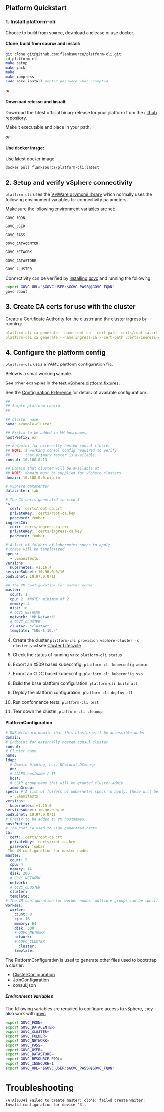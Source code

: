 ## Platform Quickstart

### 1. Install platform-cli

Choose to build from source, download a release or use docker.

#### Clone, build from source and install:

```bash
git clone git@github.com:flanksource/platform-cli.git
cd platform-cli
make setup
make pack
make
make compress
sudo make install #enter password when prompted
```

_or_

#### Download release and install:

Download the latest official binary release for your platform from the [github repository](https://github.com/flanksource/platform-cli/releases/latest).

Make it executable and place in your path.

_or_

#### Use docker image:

Use latest docker image:

```
docker pull flanksource/platform-cli:latest
```

## 2. Setup and verify vSphere connectivity

`platform-cli` uses the [VMWare govmomi library](https://github.com/vmware/govmomi) 
which normally uses the following environment variables for connectivity parameters.

Make sure the following environment variables are set:

`GOVC_FQDN`

`GOVC_USER`

`GOVC_PASS`

`GOVC_DATACENTER`

`GOVC_NETWORK`

`GOVC_DATASTORE`

`GOVC_CLUSTER`

Connectivity can be verified by [installing govc](https://github.com/vmware/govmomi/tree/master/govc#installation) and running the following:

```bash
export GOVC_URL="$GOVC_USER:$GOVC_PASS@$GOVC_FQDN"
govc about
```

## 3. Create CA certs for use with the cluster

Create a Certificate Authority for the cluster and the cluster ingress by running:

```yaml
platform-cli ca generate --name root-ca --cert-path .certs/root-ca.crt --private-key-path .certs/root-ca.key --password foobar
platform-cli ca generate --name ingress-ca --cert-path .certs/ingress-ca.crt --private-key-path .certs/ingress-ca.key --password foobar
```

## 4. Configure the platform config

`platform-cli` uses a YAML platform configuration file.

Below is a small working sample.

See other examples in the [test vSphere platform fixtures](https://github.com/flanksource/platform-cli/tree/master/test/vsphere).

See the
[Configuration Reference](./reference/config.md) for details of available configurations.

```yaml
##
## Sample platform config
##

## Cluster name
name: example-cluster

## Prefix to be added to VM hostnames,
hostPrefix: ex

## Endpoint for externally hosted consul cluster
## NOTE: a working consol config required to verify
##       that primary master is available.
consul: 10.100.0.13

## Domain that cluster will be available at
## NOTE: domain must be supplied for vSphere clusters
domain: 10.100.0.0.nip.io

# vSphere datacenter
datacenter: lab

# The CA certs generated in step 3
ca:
  cert: .certs/root-ca.crt
  privateKey: .certs/root-ca.key
  password: foobar
ingressCA:
  cert: .certs/ingress-ca.crt
  privateKey: .certs/ingress-ca.key
  password: foobar

# A list of folders of kubernetes specs to apply, 
# these will be templatized
specs: 
  - ./manifests
versions:
  kubernetes: v1.16.4
serviceSubnet: 10.96.0.0/16
podSubnet: 10.97.0.0/16

## The VM configuration for master nodes
master:
  count: 1
  cpu: 2  #NOTE: minimum of 2
  memory: 4
  disk: 10
  # GOVC_NETWORK
  network: "VM Network"
  # GOVC_CLUSTER
  cluster: "cluster"
  template: "k8s-1.16.4"
```



4. Create the cluster `platform-cli provision vsphere-cluster -c cluster.yaml`see [Cluster Lifecycle](#cluster-lifecycle)

5. Check the status of running vms: `platform-cli status`
6. Export an X509 based kubeconfig: `platform-cli kubeconfig admin`
7. Export an OIDC based kubeconfig: `platform-cli kubeconfig sso`
8. Build the base platform configuration: `platform-cli build all`
9. Deploy the platform configuration: `platform-cli deploy all`
10. Run conformance tests: `platform-cli test`
11. Tear down the cluster: `platform-cli cleanup`

#### PlatformConfiguration

```yaml
# DNS Wildcard domain that this cluster will be accessible under
domain:
# Endpoint for externally hosted consul cluster
consul:
# Cluster name
name:
ldap:
  # Domain binding, e.g. DC=local,DC=corp
  dn:
  # LDAPS hostname / IP
  host:
  # LDAP group name that will be granted cluster-admin
  adminGroup:
specs: # A list of folders of kubernetes specs to apply, these will be templatized
  - ./manifests
versions:
  kubernetes: v1.15.0
serviceSubnet: 10.96.0.0/16
podSubnet: 10.97.0.0/16
# Prefix to be added to VM hostnames,
hostPrefix:
# The root CA used to sign generated certs
ca:
  cert: .certs/root-ca.crt
  privateKey: .certs/root-ca.key
  password: foobar
 The VM configuration for master nodes
master:
  count: 5
  cpu: 4
  memory: 16
  disk: 200
  # GOVC_NETWORK
  network:
  # GOVC_CLUSTER
  cluster:
  template:
# The VM configuration for worker nodes, multiple groups can be specified
workers:
  worker:
    count: 8
    cpu: 16
    memory: 64
    disk: 300
    # GOVC_NETWORK
    network:
    # GOVC_CLUSTER
 	  cluster:
    template:
```

The PlatformConfiguration is used to generate other files used to bootstrap a cluster:

* [ClusterConfiguration](https://godoc.org/k8s.io/kubernetes/cmd/kubeadm/app/apis/kubeadm/v1beta2#ClusterConfiguration)
* JoinConfiguration
* consul.json

##### Environment Variables

The following variables are required to configure access to vSphere, they also work with [govc](https://github.com/vmware/govmomi/tree/master/govc)

```bash
export GOVC_FQDN=
export GOVC_DATACENTER=
export GOVC_CLUSTER=
export GOVC_FOLDER=
export GOVC_NETWORK=
export GOVC_PASS=
export GOVC_USER=
export GOVC_DATASTORE=
export GOVC_RESOURCE_POOL=
export GOVC_INSECURE=1
export GOVC_URL="$GOVC_USER:$GOVC_PASS@$GOVC_FQDN"
```

# Troubleshooting

`FATA[0034] Failed to create master: clone: failed create waiter: Invalid configuration for device '3'.`